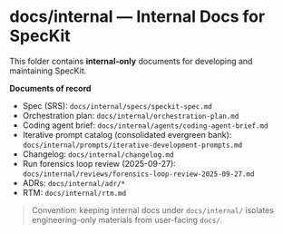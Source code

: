 # docs/internal — Internal Docs for SpecKit

This folder contains **internal-only** documents for developing and maintaining SpecKit.

**Documents of record**
- Spec (SRS): `docs/internal/specs/speckit-spec.md`
- Orchestration plan: `docs/internal/orchestration-plan.md`
- Coding agent brief: `docs/internal/agents/coding-agent-brief.md`
- Iterative prompt catalog (consolidated evergreen bank): `docs/internal/prompts/iterative-development-prompts.md`
- Changelog: `docs/internal/changelog.md`
- Run forensics loop review (2025-09-27): `docs/internal/reviews/forensics-loop-review-2025-09-27.md`
- ADRs: `docs/internal/adr/*`
- RTM: `docs/internal/rtm.md`

> Convention: keeping internal docs under `docs/internal/` isolates engineering-only materials from user-facing `docs/`.
